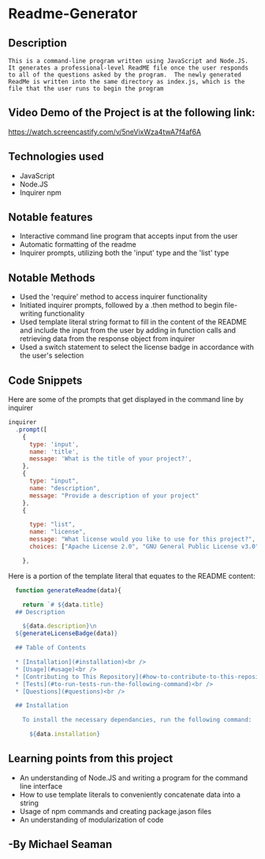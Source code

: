 # Readme-Generator

## Description

    This is a command-line program written using JavaScript and Node.JS. It generates a professional-level ReadME file once the user responds to all of the questions asked by the program.  The newly generated ReadMe is written into the same directory as index.js, which is the file that the user runs to begin the program

## Video Demo of the Project is at the following link:
https://watch.screencastify.com/v/5neVixWza4twA7f4af6A

## Technologies used
- JavaScript
- Node.JS
- Inquirer npm

## Notable features
- Interactive command line program that accepts input from the user
- Automatic formatting of the readme
- Inquirer prompts, utilizing both the 'input' type and the 'list' type

## Notable Methods

- Used the 'require' method to access inquirer functionality
- Initiated inquirer prompts, followed by a .then method to begin file-writing functionality
- Used template literal string format to fill in the content of the README and include the input from the user by adding in function calls and retrieving data from the response object from inquirer
- Used a switch statement to select the license badge in accordance with the user's selection

## Code Snippets

Here are some of the prompts that get displayed in the command line by inquirer
```javascript
inquirer
  .prompt([
    {
      type: 'input',
      name: 'title',
      message: 'What is the title of your project?',
    },
    {
      type: "input",
      name: "description",
      message: "Provide a description of your project"
    },
    {

      type: "list",
      name: "license",
      message: "What license would you like to use for this project?",
      choices: ["Apache License 2.0", "GNU General Public License v3.0", "MIT License", "BSD 2-Clause \"Simplified\" License", `BSD 3-Clause "New" or "Revised" License`, `Boost Software License 1.0`, `Creative Commons Zero v1.0 Universal`, `Eclipse Public License 1.0`, `GNU Affero General Public License v3.0`, `GNU General Public License v2.0`, `GNU Lesser General Public License v3.0`, `Mozilla Public License 2.0`, `The Unlicense` ]

    },
```

Here is a portion of the template literal that equates to the README content:
```javascript
  function generateReadme(data){

    return `# ${data.title}
  ## Description

    ${data.description}\n
  ${generateLicenseBadge(data)}

  ## Table of Contents

  * [Installation](#installation)<br />
  * [Usage](#usage)<br />
  * [Contributing to This Repository](#how-to-contribute-to-this-repository)<br />
  * [Tests](#to-run-tests-run-the-following-command)<br />
  * [Questions](#questions)<br />

  ## Installation

    To install the necessary dependancies, run the following command:

      ${data.installation}
```

## Learning points from this project
- An understanding of Node.JS and writing a program for the command line interface
- How to use template literals to conveniently concatenate data into a string
- Usage of npm commands and creating package.jason files
- An understanding of modularization of code

## -By Michael Seaman
